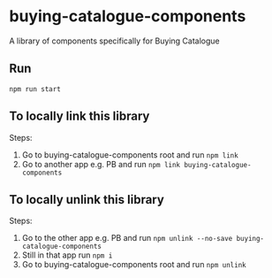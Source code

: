 # buying-catalogue-components

A library of components specifically for Buying Catalogue

## Run

`npm run start`

## To locally link this library

Steps:

1. Go to buying-catalogue-components root and run `npm link`
2. Go to another app e.g. PB and run `npm link buying-catalogue-components`

## To locally unlink this library

Steps:

1. Go to the other app e.g. PB and run `npm unlink --no-save buying-catalogue-components`
2. Still in that app run `npm i`
3. Go to buying-catalogue-components root and run `npm unlink`
